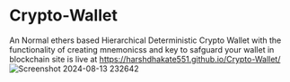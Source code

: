 # Crypto-Wallet
An Normal ethers based Hierarchical Deterministic Crypto Wallet with the functionality of creating mnemonicss and key to safguard your wallet in blockchain
site is live at https://harshdhakate551.github.io/Crypto-Wallet/
![Screenshot 2024-08-13 232642](https://github.com/user-attachments/assets/51124545-d588-4a8a-b061-15a076c05c0b)


